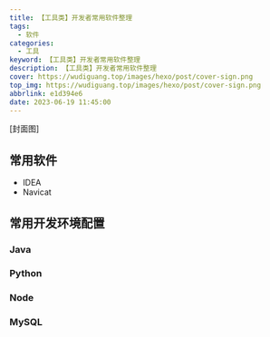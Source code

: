 ```yaml
---
title: 【工具类】开发者常用软件整理
tags:
  - 软件
categories:
  - 工具
keyword: 【工具类】开发者常用软件整理
description: 【工具类】开发者常用软件整理
cover: https://wudiguang.top/images/hexo/post/cover-sign.png
top_img: https://wudiguang.top/images/hexo/post/cover-sign.png
abbrlink: e1d394e6
date: 2023-06-19 11:45:00
---
```


[封面图]

## 常用软件

* IDEA
* Navicat

## 常用开发环境配置

### Java

### Python

### Node

### MySQL


